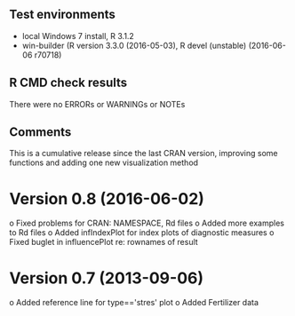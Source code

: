 ## Test environments
* local Windows 7 install, R 3.1.2
* win-builder (R version 3.3.0 (2016-05-03), R devel (unstable) (2016-06-06 r70718)

## R CMD check results
There were no ERRORs or WARNINGs or NOTEs

## Comments
This is a cumulative release since the last CRAN version, improving some functions and 
adding one new visualization method

# Version 0.8 (2016-06-02)

o Fixed problems for CRAN: NAMESPACE, Rd files
o Added more examples to Rd files
o Added infIndexPlot for index plots of diagnostic measures
o Fixed buglet in influencePlot re: rownames of result

# Version 0.7 (2013-09-06)
o Added reference line for type=='stres' plot
o Added Fertilizer data

